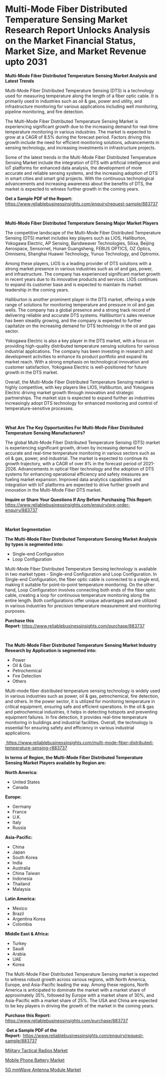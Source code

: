 <p><h1>Multi-Mode Fiber Distributed Temperature Sensing Market Research Report Unlocks Analysis on the Market Financial Status, Market Size, and Market Revenue upto 2031</h1></p><p><strong>Multi-Mode Fiber Distributed Temperature Sensing Market Analysis and Latest Trends</strong></p>
<p><p>Multi-Mode Fiber Distributed Temperature Sensing (DTS) is a technology used for measuring temperature along the length of a fiber optic cable. It is primarily used in industries such as oil & gas, power and utility, and infrastructure monitoring for various applications including well monitoring, pipeline monitoring, and fire detection.</p><p>The Multi-Mode Fiber Distributed Temperature Sensing Market is experiencing significant growth due to the increasing demand for real-time temperature monitoring in various industries. The market is expected to grow at a CAGR of 8.5% during the forecast period. Factors driving this growth include the need for efficient monitoring solutions, advancements in sensing technology, and increasing investments in infrastructure projects.</p><p>Some of the latest trends in the Multi-Mode Fiber Distributed Temperature Sensing Market include the integration of DTS with artificial intelligence and IoT platforms for enhanced data analysis, the development of more accurate and reliable sensing systems, and the increasing adoption of DTS in smart cities and smart grid projects. With the continuous technological advancements and increasing awareness about the benefits of DTS, the market is expected to witness further growth in the coming years.</p></p>
<p><strong>Get a Sample PDF of the Report:&nbsp;</strong> <a href="https://www.reliablebusinessinsights.com/enquiry/request-sample/883737">https://www.reliablebusinessinsights.com/enquiry/request-sample/883737</a></p>
<p>&nbsp;</p>
<p><strong>Multi-Mode Fiber Distributed Temperature Sensing Major Market Players</strong></p>
<p><p>The competitive landscape of the Multi-Mode Fiber Distributed Temperature Sensing (DTS) market includes key players such as LIOS, Halliburton, Yokogawa Electric, AP Sensing, Bandweaver Technologies, Silixa, Beijing Aerospace, Sensornet, Hunan Guangsheng, FEBUS OPTICS, OZ Optics, Omnisens, Shanghai Huawei Technology, Yunuo Technology, and Optromix.</p><p>Among these players, LIOS is a leading provider of DTS solutions with a strong market presence in various industries such as oil and gas, power, and infrastructure. The company has experienced significant market growth in recent years due to its innovative products and services. LIOS continues to expand its customer base and is expected to maintain its market leadership in the coming years.</p><p>Halliburton is another prominent player in the DTS market, offering a wide range of solutions for monitoring temperature and pressure in oil and gas wells. The company has a global presence and a strong track record of delivering reliable and accurate DTS systems. Halliburton's sales revenue has been steadily growing, and the company is expected to further capitalize on the increasing demand for DTS technology in the oil and gas sector.</p><p>Yokogawa Electric is also a key player in the DTS market, with a focus on providing high-quality distributed temperature sensing solutions for various industrial applications. The company has been investing in research and development activities to enhance its product portfolio and expand its market reach. With a strong emphasis on technological innovation and customer satisfaction, Yokogawa Electric is well-positioned for future growth in the DTS market.</p><p>Overall, the Multi-Mode Fiber Distributed Temperature Sensing market is highly competitive, with key players like LIOS, Halliburton, and Yokogawa Electric driving market growth through innovation and strategic partnerships. The market size is expected to expand further as industries increasingly adopt DTS technology for enhanced monitoring and control of temperature-sensitive processes.</p></p>
<p>&nbsp;</p>
<p><strong>What Are The Key Opportunities For Multi-Mode Fiber Distributed Temperature Sensing Manufacturers?</strong></p>
<p><p>The global Multi-Mode Fiber Distributed Temperature Sensing (DTS) market is experiencing significant growth, driven by increasing demand for accurate and real-time temperature monitoring in various sectors such as oil & gas, power, and industrial. The market is expected to continue its growth trajectory, with a CAGR of over 8% in the forecast period of 2021-2026. Advancements in optical fiber technology and the adoption of DTS systems for enhancing operational efficiency and safety measures are fueling market expansion. Improved data analytics capabilities and integration with IoT platforms are expected to drive further growth and innovation in the Multi-Mode Fiber DTS market.</p></p>
<p><strong>Inquire or Share Your Questions If Any Before Purchasing This Report:</strong> <a href="https://www.reliablebusinessinsights.com/enquiry/pre-order-enquiry/883737">https://www.reliablebusinessinsights.com/enquiry/pre-order-enquiry/883737</a></p>
<p>&nbsp;</p>
<p><strong>Market Segmentation</strong></p>
<p><strong>The Multi-Mode Fiber Distributed Temperature Sensing Market Analysis by types is segmented into:</strong></p>
<p><ul><li>Single-end Configuration</li><li>Loop Configuration</li></ul></p>
<p><p>Multi-Mode Fiber Distributed Temperature Sensing technology is available in two market types - Single-end Configuration and Loop Configuration. In Single-end Configuration, the fiber optic cable is connected to a single end, making it suitable for point-to-point temperature monitoring. On the other hand, Loop Configuration involves connecting both ends of the fiber optic cable, creating a loop for continuous temperature monitoring along the entire length. Both configurations offer unique advantages and are utilized in various industries for precision temperature measurement and monitoring purposes.</p></p>
<p><strong>Purchase this Report:&nbsp;</strong><a href="https://www.reliablebusinessinsights.com/purchase/883737">https://www.reliablebusinessinsights.com/purchase/883737</a></p>
<p>&nbsp;</p>
<p><strong>The Multi-Mode Fiber Distributed Temperature Sensing Market Industry Research by Application is segmented into:</strong></p>
<p><ul><li>Power</li><li>Oil & Gas</li><li>Petrochemical</li><li>Fire Detection</li><li>Others</li></ul></p>
<p><p>Multi-mode fiber distributed temperature sensing technology is widely used in various industries such as power, oil & gas, petrochemical, fire detection, and others. In the power sector, it is utilized for monitoring temperature in critical equipment, ensuring safe and efficient operations. In the oil & gas and petrochemical industries, it helps in detecting hotspots and preventing equipment failures. In fire detection, it provides real-time temperature monitoring in buildings and industrial facilities. Overall, the technology is essential for ensuring safety and efficiency in various industrial applications.</p></p>
<p><a href="https://www.reliablebusinessinsights.com/multi-mode-fiber-distributed-temperature-sensing-r883737">&nbsp;https://www.reliablebusinessinsights.com/multi-mode-fiber-distributed-temperature-sensing-r883737</a></p>
<p><strong>In terms of Region, the Multi-Mode Fiber Distributed Temperature Sensing Market Players available by Region are:</strong></p>
<p>
    <p> <strong> North America: </strong>
        <ul>
            <li>United States</li>
            <li>Canada</li>
        </ul>
        </p> 
    <p> <strong> Europe: </strong>
        <ul>
            <li>Germany</li>
            <li>France</li>
            <li>U.K.</li>
            <li>Italy</li>
            <li>Russia</li>
        </ul>
        </p> 
    <p> <strong> Asia-Pacific: </strong>
        <ul>
            <li>China</li>
            <li>Japan</li>
            <li>South Korea</li>
            <li>India</li>
            <li>Australia</li>
            <li>China Taiwan</li>
            <li>Indonesia</li>
            <li>Thailand</li>
            <li>Malaysia</li>
        </ul>
        </p> 
    <p> <strong> Latin America: </strong>
        <ul>
            <li>Mexico</li>
            <li>Brazil</li>
            <li>Argentina Korea</li>
            <li>Colombia</li>
        </ul>
        </p> 
    <p> <strong> Middle East & Africa: </strong>
        <ul>
            <li>Turkey</li>
            <li>Saudi</li>
            <li>Arabia</li>
            <li>UAE</li>
            <li>Korea</li>
        </ul>
    </p>
    </p>
<p><p>The Multi-Mode Fiber Distributed Temperature Sensing market is expected to witness robust growth across various regions, with North America, Europe, and Asia-Pacific leading the way. Among these regions, North America is anticipated to dominate the market with a market share of approximately 35%, followed by Europe with a market share of 30%, and Asia-Pacific with a market share of 25%. The USA and China are expected to be key players in driving the growth of the market in the coming years.</p></p>
<p><strong>Purchase this Report: </strong><a href="https://www.reliablebusinessinsights.com/purchase/883737">https://www.reliablebusinessinsights.com/purchase/883737</a></p>
<p>&nbsp;<strong>Get a Sample PDF of the Report:&nbsp;&nbsp;</strong><a href="https://www.reliablebusinessinsights.com/enquiry/request-sample/883737">https://www.reliablebusinessinsights.com/enquiry/request-sample/883737</a></p>
<p><strong></strong></p>
<p><p><a href="https://github.com/bznecsdb5/Market-Research-Report-List-1/blob/main/military-tactical-radios-market.md">Military Tactical Radios Market</a></p><p><a href="https://issuu.com/reportprime-2/docs/mobile-phone-battery-market-size-2030.pptx">Mobile Phone Battery Market</a></p><p><a href="https://github.com/cheribeninsig/Market-Research-Report-List-1/blob/main/5g-mmwave-antenna-module-market.md">5G mmWave Antenna Module Market</a></p></p>